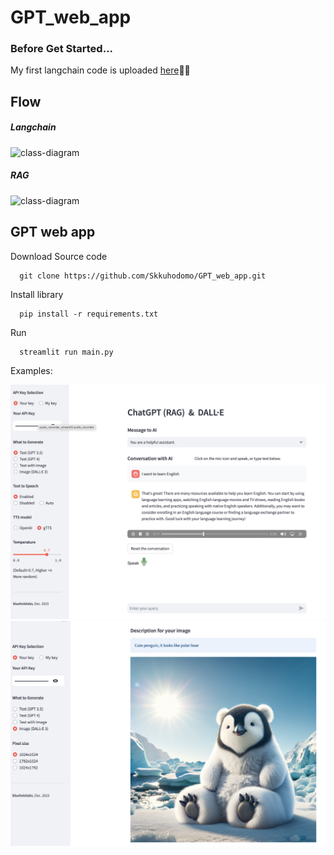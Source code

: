 # GPT_web_app
### Before Get Started...
My first langchain code is uploaded [here](https://github.com/Skkuhodomo/Chat-GPT-Anecdote-Maker)🦜🔗
## Flow
##### Langchain
![class-diagram](http://www.plantuml.com/plantuml/proxy?src=https://raw.githubusercontent.com/Skkuhodomo/langchain_GPT_web_app/main/diagram/sequence.puml) 

##### RAG
![class-diagram](http://www.plantuml.com/plantuml/proxy?src=https://raw.githubusercontent.com/Skkuhodomo/langchain_GPT_web_app/main/diagram/RAG.puml) 



## GPT web app


Download Source code 
```
  git clone https://github.com/Skkuhodomo/GPT_web_app.git
```
</pre>

Install library
```
  pip install -r requirements.txt
```
Run
```
  streamlit run main.py
```
Examples: 

![preview](images/1.jpg)
![preview](images/2.png)


